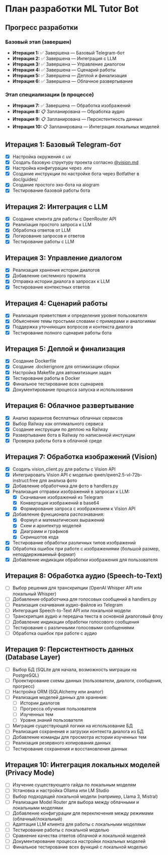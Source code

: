 # План разработки ML Tutor Bot

## Прогресс разработки

### Базовый этап (завершен)
- **Итерация 1:** ✅ Завершена — Базовый Telegram-бот
- **Итерация 2:** ✅ Завершена — Интеграция с LLM
- **Итерация 3:** ✅ Завершена — Управление диалогом
- **Итерация 4:** ✅ Завершена — Сценарий работы
- **Итерация 5:** ✅ Завершена — Деплой и финализация
- **Итерация 6:** ✅ Завершена — Облачное развертывание

### Этап специализации (в процессе)
- **Итерация 7:** ✅ Завершена — Обработка изображений
- **Итерация 8:** 📋 Запланирована — Обработка аудио
- **Итерация 9:** 📋 Запланирована — Персистентность данных
- **Итерация 10:** 📋 Запланирована — Интеграция локальных моделей

## Итерация 1: Базовый Telegram-бот
- [x] Настройка окружения с uv
- [x] Создать базовую структуру проекта согласно [@vision.md](vision.md)
- [x] Настройка конфигурации через .env
- [x] Создание инструкции по настройке бота через Botfather в doc/guides/
- [x] Создание простого эхо-бота на aiogram
- [x] Тестирование базовой работы бота

## Итерация 2: Интеграция с LLM
- [x] Создание клиента для работы с OpenRouter API
- [x] Реализация простого запроса к LLM
- [x] Обработка ответов от LLM
- [x] Логирование запросов и ответов
- [x] Тестирование работы с LLM

## Итерация 3: Управление диалогом
- [x] Реализация хранения истории диалогов
- [x] Добавление системного промпта
- [x] Отправка истории диалога в запросах к LLM
- [x] Тестирование контекстных ответов

## Итерация 4: Сценарий работы
- [x] Реализация приветствия и определения уровня пользователя
- [x] Объяснение темы простыми словами с примерами и аналогиями
- [x] Поддержка уточняющих вопросов и контекста диалога
- [x] Тестирование полного сценария работы бота

## Итерация 5: Деплой и финализация
- [x] Создание Dockerfile
- [x] Создание .dockerignore для оптимизации сборки
- [x] Настройка Makefile для автоматизации задач
- [x] Тестирование работы в Docker
- [x] Финальное тестирование всех сценариев
- [x] Документирование процесса запуска и использования

## Итерация 6: Облачное развертывание
- [x] Анализ вариантов бесплатных облачных сервисов
- [x] Выбор Railway как оптимального сервиса
- [x] Создание инструкции по деплою на Railway
- [x] Развертывание бота в Railway по написанной инстукции 
- [x] Проверка работы бота в облачной среде

## Итерация 7: Обработка изображений (Vision)
- [x] Создать vision_client.py для работы с Vision API
- [x] Интегрировать Vision API с моделью qwen/qwen2.5-vl-72b-instruct:free для анализа фото
- [x] Добавление обработчика для фото в handlers.py
- [x] Реализация отправки изображений в запросах к LLM:
  - [x] Скачивание изображений из Telegram
  - [x] Конвертация изображений в base64
  - [x] Формирование запроса с изображением к Vision API
- [x] Добавление функционала распознавания:
  - [x] Формул и математических выражений
  - [x] Схем и архитектур моделей
  - [x] Диаграмм и графиков
  - [x] Скриншотов кода
- [x] Тестирование обработки различных типов изображений
- [x] Обработка ошибок при работе с изображениями (большой размер, неподдерживаемый формат)
- [x] Добавление индикации обработки изображения для пользователя

## Итерация 8: Обработка аудио (Speech-to-Text)
- [ ] Выбор решения для транскрипции (OpenAI Whisper API или локальный Whisper)
- [ ] Добавление обработчика для голосовых сообщений в handlers.py
- [ ] Реализация скачивания аудио-файлов из Telegram
- [ ] Интеграция Speech-to-Text API или локальной модели
- [ ] Транскрипция аудио и передача текста в основной диалоговый флоу
- [ ] Добавление индикации обработки голосового сообщения
- [ ] Тестирование с различными голосовыми сообщениями
- [ ] Обработка ошибок при работе с аудио

## Итерация 9: Персистентность данных (Database Layer)
- [ ] Выбор БД (SQLite для начала, возможность миграции на PostgreSQL)
- [ ] Проектирование схемы данных (пользователи, диалоги, сообщения, прогресс)
- [ ] Настройка ORM (SQLAlchemy или аналог)
- [ ] Реализация моделей данных для хранения:
  - [ ] Истории диалогов
  - [ ] Прогресса обучения пользователя
  - [ ] Изученных тем
  - [ ] Уровня знаний пользователя
- [ ] Миграция существующей логики на использование БД
- [ ] Реализация сохранения и загрузки контекста диалога из БД
- [ ] Добавление команды для просмотра истории изученных тем
- [ ] Реализация резервного копирования данных
- [ ] Тестирование сохранения и восстановления данных

## Итерация 10: Интеграция локальных моделей (Privacy Mode)
- [ ] Изучение существующего гайда по локальным моделям
- [ ] Установка и настройка Ollama или LM Studio
- [ ] Выбор подходящей локальной модели (например, Llama 3, Mistral)
- [ ] Реализация Model Router для выбора между облачными и локальными моделями
- [ ] Добавление конфигурации для переключения между режимами (облачный/локальный)
- [ ] Адаптация LLM клиента для работы с локальными моделями
- [ ] Тестирование работы с локальной моделью
- [ ] Сравнение качества ответов облачной и локальной моделей
- [ ] Документирование процесса настройки локальных моделей
- [ ] Финальное тестирование всех функций с локальной моделью
